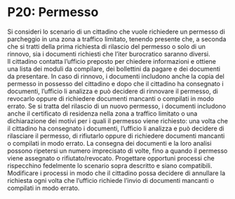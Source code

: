 # P20: Permesso
Si consideri lo scenario di un cittadino che vuole richiedere un permesso di parcheggio in una zona a traffico limitato, tenendo presente che, a seconda che si tratti della prima richiesta di rilascio del permesso o solo di un rinnovo, sia i documenti richiesti che l’iter burocratico saranno diversi. <br>
Il cittadino contatta l’ufficio preposto per chiedere informazioni e ottiene una lista dei moduli da compilare, dei bollettini da pagare e dei documenti da presentare.
In caso di rinnovo, i documenti includono anche la copia del permesso in possesso del cittadino e dopo che il cittadino ha consegnato i documenti, l’ufficio li analizza e può decidere di rinnovare il permesso, di revocarlo oppure di richiedere documenti mancanti o compilati in modo errato.
Se si tratta del rilascio di un nuovo permesso, i documenti includono anche il certificato di residenza nella zona a traffico limitato o una dichiarazione dei motivi per i quali il permesso viene richiesto: una volta che il cittadino ha consegnato i documenti, l’ufficio li analizza e può decidere di rilasciare il permesso, di rifiutarlo oppure di richiedere documenti mancanti o compilati in modo errato.
La consegna dei documenti e la loro analisi possono ripetersi un numero imprecisato di volte, fino a quando il permesso viene assegnato o rifiutato/revocato. 
Progettare opportuni processi che rispecchino fedelmente lo scenario sopra descritto e siano compatibili.
Modificare i processi in modo che il cittadino possa decidere di annullare la richiesta ogni volta che l’ufficio richiede l’invio di documenti mancanti o compilati in modo errato.
